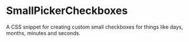# SmallPickerCheckboxes
A CSS snippet for creating custom small checkboxes for things like days, months, minutes and seconds.
